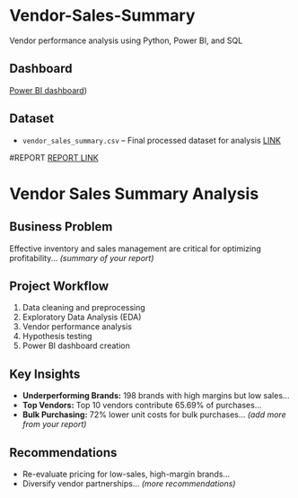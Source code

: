 # Vendor-Sales-Summary
Vendor performance analysis using Python, Power BI, and SQL

## Dashboard

[Power BI dashboard](https://drive.google.com/file/d/1Rwdx3EMwJHD_2IxDLvlZ6Z7xy-sfWL6j/view?usp=drive_link))

## Dataset
- `vendor_sales_summary.csv` – Final processed dataset for analysis
[LINK](https://drive.google.com/file/d/1Ezu1uxLJZTXoh5iu5s9cLuLy7Xn6Rmup/view?usp=sharing)


#REPORT
[REPORT LINK](https://drive.google.com/file/d/1z5KsJbD5laBcCtfjLOTn1eW0IrTJMEHz/view?usp=drive_link)


# Vendor Sales Summary Analysis

## Business Problem
Effective inventory and sales management are critical for optimizing profitability...
*(summary of your report)*

## Project Workflow
1. Data cleaning and preprocessing
2. Exploratory Data Analysis (EDA)
3. Vendor performance analysis
4. Hypothesis testing
5. Power BI dashboard creation

## Key Insights
- **Underperforming Brands:** 198 brands with high margins but low sales...
- **Top Vendors:** Top 10 vendors contribute 65.69% of purchases...
- **Bulk Purchasing:** 72% lower unit costs for bulk purchases...
*(add more from your report)*

## Recommendations
- Re-evaluate pricing for low-sales, high-margin brands...
- Diversify vendor partnerships...
*(more recommendations)*


